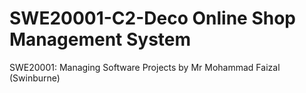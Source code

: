 
# SWE20001-C2-Deco Online Shop Management System
SWE20001: Managing Software Projects by Mr Mohammad Faizal (Swinburne)
